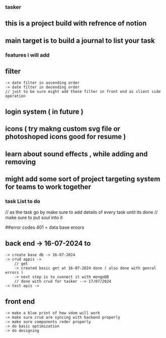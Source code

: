 ### tasker 
## this is a project build  with refrence of notion 
## main target is to build a journal to list your task 

### features i will add 
## filter 
    -> date filter in ascending order 
    -> date filter in decending order 
    // just to be sure might add these filter in front end as client side operation 
## login system ( in future )
## icons ( try makng custom svg file or photoshoped icons good for resume )
## learn about sound effects ,  while  adding and removing
## might add some sort of project targeting system for teams to work together 
### task List to do 
// as the task go by make sure to add details of every task until its done 
// make sure to put soul into it  

##error codes 
401 = data base eroors 

## back end  -> 16-07-2024  to 
    -> create base db -> 16-07-2024 
    -> crud appis ->
        // get 
        -> created basic get at 16-07-2024 done ( also done with genral errors )
        -> next step is to connect it with mongoDB 
        // done with crud for tasker --> 17/07/2024
    -> test apis ->
    
## front end 
    -> make a blue print of how vdom will work 
    -> make sure crud are syncing with backend properly 
    -> make sure components reder properly 
    -> do basic optimization  
    -> do designing 
